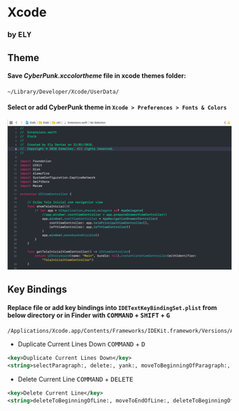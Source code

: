 # Xcode 
### by <kbd>ELY</kbd>

## Theme

#### Save *CyberPunk.xccolortheme* file in xcode themes folder: 

```
~/Library/Developer/Xcode/UserData/
```

#### Select or add CyberPunk theme in ```Xcode > Preferences > Fonts & Colors```

![CyberPunkThemeImage](/CyberPunkThemeImage.png)

## Key Bindings

#### Replace file or add key bindings into ```IDETextKeyBindingSet.plist``` from below directory or in Finder with <kbd>COMMAND</kbd> + <kbd>SHIFT</kbd> + <kbd>G</kbd>

```
/Applications/Xcode.app/Contents/Frameworks/IDEKit.framework/Versions/A/Resources/
```

- Duplicate Current Lines Down <kbd>COMMAND</kbd> + <kbd>D</kbd>
  
```xml  
<key>Duplicate Current Lines Down</key>
<string>selectParagraph:, delete:, yank:, moveToBeginningOfParagraph:, yank:, moveUp:, moveToEndOfParagraph:</string>
```

- Delete Current Line <kbd>COMMAND</kbd> + <kbd>DELETE</kbd>

```xml  
<key>Delete Current Line</key>
<string>deleteToBeginningOfLine:, moveToEndOfLine:, deleteToBeginningOfLine:, deleteBackward:, moveDown:,moveToBeginningOfLine:</string>
```

